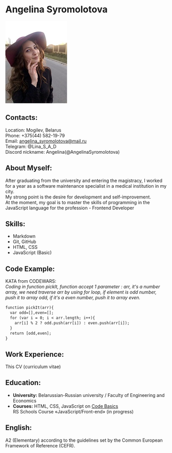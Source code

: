 # __Angelina Syromolotova__
![](photo.jpg)

## __Contacts:__
Location: Mogilev, Belarus\
Phone: +375(44) 582-19-79\
Email: angelina_syromolotova@mail.ru\
Telegram: @Lina_S_A_D\
Discord nickname: Angelina(@AngelinaSyromolotova)

## __About Myself:__
After graduating from the university and entering the magistracy, I worked for a year as a software maintenance specialist in a medical institution in my city.\
My strong point is the desire for development and self-improvement.\
At the moment, my goal is to master the skills of programming in the JavaScript language for the profession - Frontend Developer

## __Skills:__
+ Markdown
+ Git, GitHub
+ HTML, CSS
+ JavaScript (Basic)

## __Code Example:__
KATA from CODEWARS:\
*Coding in function pickIt, function accept 1 parameter : arr, it's a number array, we need traverse arr by using for loop, if element is odd number, push it to array odd, if it's a even number, push it to array even.*

```
function pickIt(arr){
  var odd=[],even=[];
  for (var i = 0; i < arr.length; i++){
    arr[i] % 2 ? odd.push(arr[i]) : even.push(arr[i]);
  }
  return [odd,even];
}
```
## __Work Experience:__
This CV (сurriculum vitae) 

## __Education:__
+ __University:__
Belarussian-Russian university / Faculty of Engineering and Economics
+ __Courses:__
HTML, CSS, JavaScript on  [Code Basics](https://ru.code-basics.com/)\
RS Schools Course «JavaScript/Front-end» (in progress)


## __English:__
A2 (Elementary) according to the guidelines set by the Common European Framework of Reference (CEFR).